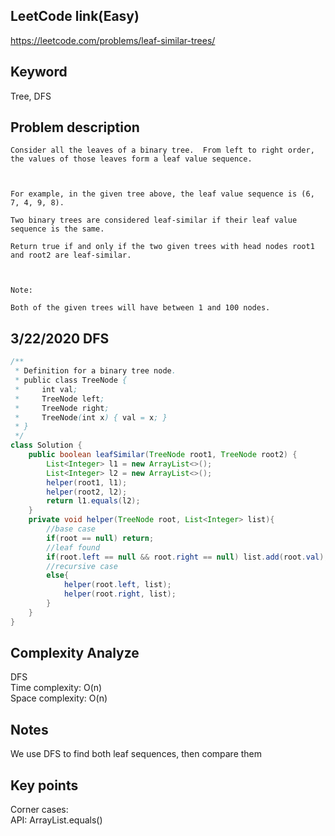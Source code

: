 ## LeetCode link(Easy)
https://leetcode.com/problems/leaf-similar-trees/

## Keyword
Tree, DFS

## Problem description
```
Consider all the leaves of a binary tree.  From left to right order, the values of those leaves form a leaf value sequence.



For example, in the given tree above, the leaf value sequence is (6, 7, 4, 9, 8).

Two binary trees are considered leaf-similar if their leaf value sequence is the same.

Return true if and only if the two given trees with head nodes root1 and root2 are leaf-similar.

 

Note:

Both of the given trees will have between 1 and 100 nodes.
```
## 3/22/2020 DFS

```java
/**
 * Definition for a binary tree node.
 * public class TreeNode {
 *     int val;
 *     TreeNode left;
 *     TreeNode right;
 *     TreeNode(int x) { val = x; }
 * }
 */
class Solution {
    public boolean leafSimilar(TreeNode root1, TreeNode root2) {
        List<Integer> l1 = new ArrayList<>();
        List<Integer> l2 = new ArrayList<>();
        helper(root1, l1);
        helper(root2, l2);
        return l1.equals(l2);
    }
    private void helper(TreeNode root, List<Integer> list){
        //base case
        if(root == null) return;
        //leaf found
        if(root.left == null && root.right == null) list.add(root.val);
        //recursive case
        else{
            helper(root.left, list);
            helper(root.right, list);
        }
    }
}
```

## Complexity Analyze
DFS\
Time complexity: O(n) \
Space complexity: O(n)

## Notes
We use DFS to find both leaf sequences, then compare them

## Key points
Corner cases: \
API: ArrayList.equals()

